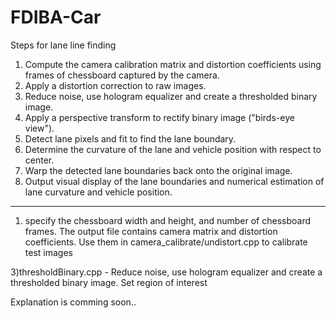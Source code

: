 # FDIBA-Car

Steps for lane line finding

1) Compute the camera calibration matrix and distortion coefficients using frames of chessboard captured by the camera.
2) Apply a distortion correction to raw images.
3) Reduce noise, use hologram equalizer and create a thresholded binary image.
4) Apply a perspective transform to rectify binary image ("birds-eye view").
5) Detect lane pixels and fit to find the lane boundary.
6) Determine the curvature of the lane and vehicle position with respect to center.
7) Warp the detected lane boundaries back onto the original image.
8) Output visual display of the lane boundaries and numerical estimation of lane curvature and vehicle position.

---------------------------------------------------------------------------
 
1) specify the chessboard width and height, and number of chessboard frames. The output file contains camera matrix and distortion 
coefficients. Use them in camera_calibrate/undistort.cpp to calibrate test images
 
3)thresholdBinary.cpp - Reduce noise, use hologram equalizer and create a thresholded binary image. Set region of interest

Explanation is comming soon.. 